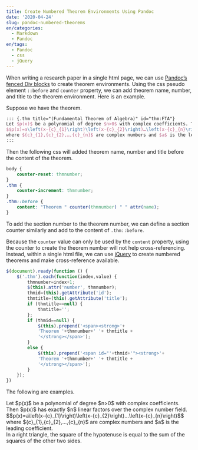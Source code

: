 ```yaml
---
title: Create Numbered Theorem Environments Using Pandoc
date: '2020-04-24'
slug: pandoc-numbered-theorems
en/categories:
  - Markdown
  - Pandoc
en/tags:
  - Pandoc
  - css
  - jQuery
---
```


When writing a research paper in a single html page, we can use [Pandoc’s fenced Div blocks](https://pandoc.org/MANUAL.html#divs-and-spans) to create theorem environments. Using the css pseudo element `::before` and `counter` property, we can add theorem name, number, and title to the theorem environment. Here is an example.

Suppose we have the theorem.

```tex
::: {.thm title="(Fundamental Theorem of Algebra)" id="thm:FTA"}
Let $p(x)$ be a polynomial of degree $n>0$ with complex coefficients. Then $p(x)$ has exactly $n$ linear factors over the complex number field.
$$p(x)=a\left(x-{c}_{1}\right)\left(x-{c}_{2}\right)…\left(x-{c}_{n}\right)$$
where ${c}_{1},{c}_{2},…,{c}_{n}$ are complex numbers and $a$ is the leading coefficient.
:::
```

Then the following css will added theorem name, number and title before the content of the theorem.

```css
body {
    counter-reset: thmnumber;
}
.thm {
    counter-increment: thmnumber;
}
.thm::before {
    content: "Theorem " counter(thmnumber) " " attr(name);
}
```

To add the section number to the theorem number, we can define a section counter similarly and add to the content of `.thm::before`.

Because the `counter` value can only be used by the `content` property, using the counter to create the theorem number will not help cross-referencing. Instead, within a single html file, we can use [jQuery](https://jquery.com/) to create numbered theorems and make cross-reference available.

```js
$(document).ready(function () {
    $('.thm').each(function(index,value) {
        thmnumber=index+1;
        $(this).attr('number', thmnumber);
        thmid=(this).getAttribute('id');
        thmtitle=(this).getAttribute('title');
        if (thmtitle==null) {
            thmtitle='';
        };
        if (thmid==null) {
            $(this).prepend('<span><strong>'+
            'Theorem '+thmnumber+' '+ thmtitle +
            '</strong></span>');
        }
        else {
            $(this).prepend('<span id="'+thmid+'"><strong>'+
            'Theorem '+thmnumber+' '+ thmtitle +
            '</strong></span>');
        }
    });
})
```

The following are examples.

<div class="thm" title="(Fundamental Theorem of Algebra)" id="thm:FTA">
Let $p(x)$ be a polynomial of degree $n>0$ with complex coefficients. Then $p(x)$ has exactly $n$ linear factors over the complex number field.
$$p(x)=a\left(x-{c}_{1}\right)\left(x-{c}_{2}\right)…\left(x-{c}_{n}\right)$$
where ${c}_{1},{c}_{2},…,{c}_{n}$ are complex numbers and $a$ is the leading coefficient.
</div>

<div class="thm" title="(Pythagorean Theorem)" id="thm:pyThm">
In a right triangle, the square of the hypotenuse is equal to the sum of the squares of the other two sides.
</div>
